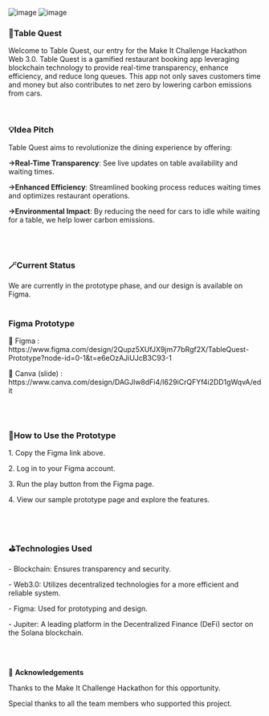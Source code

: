 ![image](https://github.com/winniehhy/Table_Quest/assets/155449474/dd6c1ea9-c0d2-45c2-89f3-4ec489e9c9e8)
![image](https://github.com/winniehhy/Table_Quest/assets/155449474/aed45bdb-0e73-4cd5-ba65-bfd5c311e0b3)




<h3>🌟Table Quest</h3>
<p>  Welcome to Table Quest, our entry for the Make It Challenge Hackathon Web 3.0. Table Quest is a gamified restaurant booking app leveraging blockchain technology to provide real-time transparency, enhance efficiency, and reduce long queues. This app not only saves customers time and money but also contributes to net zero by lowering carbon emissions from cars. </p>


<br>
<h3>💡Idea Pitch</h3>

<p>Table Quest aims to revolutionize the dining experience by offering: </p>

<p><b>->Real-Time Transparency</b>: See live updates on table availability and waiting times. </p>
<p><b>->Enhanced Efficiency</b>: Streamlined booking process reduces waiting times and optimizes restaurant operations. </p>
<p><b>->Environmental Impact</b>: By reducing the need for cars to idle while waiting for a table, we help lower carbon emissions. </p>
</br>

<br>
<h3>🪄Current Status</h3>
We are currently in the prototype phase, and our design is available on Figma.
</br>

<br>
<h3>Figma Prototype</h3>
<p>📌 Figma         : https://www.figma.com/design/2Qupz5XUfJX9jm77bRgf2X/TableQuest-Prototype?node-id=0-1&t=e6eOzAJiUJcB3C93-1</p>
<p>🌝 Canva (slide) : https://www.canva.com/design/DAGJlw8dFi4/l629iCrQFYf4i2DD1gWqvA/edit </p>
</br>

<br>
<h3>📍How to Use the Prototype </h3>
<p>1. Copy the Figma link above. </p>
<p>2. Log in to your Figma account. </p>
<p>3. Run the play button from the Figma page.</p>
<p>4. View our sample prototype page and explore the features.</p>
</br>

<br>
<h3>⛳️Technologies Used</h3>
<p>- Blockchain: Ensures transparency and security.</p>
<p>- Web3.0: Utilizes decentralized technologies for a more efficient and reliable system.</p>
<p>- Figma: Used for prototyping and design.</p>
<p>- Jupiter: A leading platform in the Decentralized Finance (DeFi) sector on the Solana blockchain.</p>
</br>

<br>🧩
<b> Acknowledgements </b>
<p>Thanks to the Make It Challenge Hackathon for this opportunity.</p>
<p>Special thanks to all the team members who supported this project.</p>
</br>
